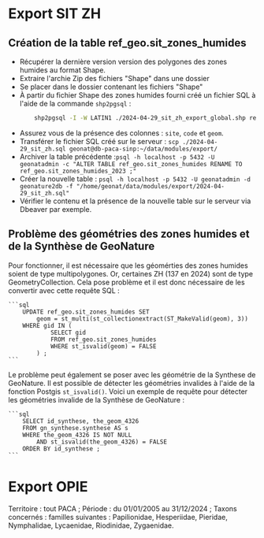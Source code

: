 # Export SIT ZH

## Création de la table ref_geo.sit_zones_humides
- Récupérer la dernière version version des polygones des zones humides au format Shape.
- Extraire l'archie Zip des fichiers "Shape" dans une dossier
- Se placer dans le dossier contenant les fichiers "Shape"
- À partir du fichier Shape des zones humides fourni créé un fichier SQL à l'aide de la
commande `shp2pgsql` :
    ```bash
        shp2pgsql -I -W LATIN1 ./2024-04-29_sit_zh_export_global.shp ref_geo.sit_zones_humides > 2024-04-29_sit_zh.sql
    ```
- Assurez vous de la présence des colonnes : `site`, `code` et `geom`.
- Transférer le fichier SQL créé sur le serveur : `scp ./2024-04-29_sit_zh.sql geonat@db-paca-sinp:~/data/modules/export/`
- Archiver la table précédente :`psql -h localhost -p 5432 -U geonatadmin -c "ALTER TABLE ref_geo.sit_zones_humides RENAME TO ref_geo.sit_zones_humides_2023 ;"`
- Créer la nouvelle table : `psql -h localhost -p 5432 -U geonatadmin -d geonature2db -f "/home/geonat/data/modules/export/2024-04-29_sit_zh.sql"`
- Vérifier le contenu et la présence de la nouvelle table sur le serveur via Dbeaver par exemple.

## Problème des géométries des zones humides et de la Synthèse de GeoNature
Pour fonctionner, il est nécessaire que les géomérties des zones humides soient de type
multipolygones. Or, certaines ZH (137 en 2024) sont de type GeometryCollection. Cela
pose problème et il est donc nécessaire de les convertir avec cette requête SQL :

    ```sql
        UPDATE ref_geo.sit_zones_humides SET
            geom = st_multi(st_collectionextract(ST_MakeValid(geom), 3))
        WHERE gid IN (
                SELECT gid
                FROM ref_geo.sit_zones_humides
                WHERE st_isvalid(geom) = FALSE
        	) ;
    ```

Le problème peut également se poser avec les géométrie de la Synthese de GeoNature.
Il est possible de détecter les géométries invalides à l'aide de la fonction Postgis `st_isvalid()`.
Voici un exemple de requête pour détecter les géométries invalide de la Synthèse de GeoNature :

    ```sql
        SELECT id_synthese, the_geom_4326
        FROM gn_synthese.synthese AS s
        WHERE the_geom_4326 IS NOT NULL
            AND st_isvalid(the_geom_4326) = FALSE
        ORDER BY id_synthese ;
    ```
# Export OPIE
Territoire : tout PACA ; Période : du 01/01/2005 au 31/12/2024 ; Taxons concernés : familles suivantes : Papilionidae, Hesperiidae, Pieridae, Nymphalidae, Lycaenidae, Riodinidae, Zygaenidae.
